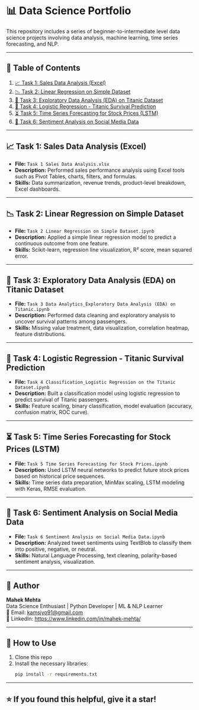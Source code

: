 # 📊 Data Science Portfolio

This repository includes a series of beginner-to-intermediate level data science projects involving data analysis, machine learning, time series forecasting, and NLP.

---

## 🔖 Table of Contents

1. [📈 Task 1: Sales Data Analysis (Excel)](#-task-1-sales-data-analysis-excel)
2. [📉 Task 2: Linear Regression on Simple Dataset](#-task-2-linear-regression-on-simple-dataset)
3. [🚢 Task 3: Exploratory Data Analysis (EDA) on Titanic Dataset](#-task-3-exploratory-data-analysis-eda-on-titanic-dataset)
4. [🧮 Task 4: Logistic Regression - Titanic Survival Prediction](#-task-4-logistic-regression---titanic-survival-prediction)
5. [⏳ Task 5: Time Series Forecasting for Stock Prices (LSTM)](#-task-5-time-series-forecasting-for-stock-prices-lstm)
6. [💬 Task 6: Sentiment Analysis on Social Media Data](#-task-6-sentiment-analysis-on-social-media-data)

---

## 📈 Task 1: Sales Data Analysis (Excel)

- **File:** `Task 1 Sales Data Analysis.xlsx`
- **Description:** Performed sales performance analysis using Excel tools such as Pivot Tables, charts, filters, and formulas.
- **Skills:** Data summarization, revenue trends, product-level breakdown, Excel dashboards.

---

## 📉 Task 2: Linear Regression on Simple Dataset

- **File:** `Task 2 Linear Regression on Simple Dataset.ipynb`
- **Description:** Applied a simple linear regression model to predict a continuous outcome from one feature.
- **Skills:** Scikit-learn, regression line visualization, R² score, mean squared error.

---

## 🚢 Task 3: Exploratory Data Analysis (EDA) on Titanic Dataset

- **File:** `Task 3 Data Analytics_Exploratory Data Analysis (EDA) on Titanic.ipynb`
- **Description:** Performed data cleaning and exploratory analysis to uncover survival patterns among passengers.
- **Skills:** Missing value treatment, data visualization, correlation heatmap, feature distributions.

---

## 🧮 Task 4: Logistic Regression - Titanic Survival Prediction

- **File:** `Task 4 Classification_Logistic Regression on the Titanic Dataset.ipynb`
- **Description:** Built a classification model using logistic regression to predict survival of Titanic passengers.
- **Skills:** Feature scaling, binary classification, model evaluation (accuracy, confusion matrix, ROC curve).

---

## ⏳ Task 5: Time Series Forecasting for Stock Prices (LSTM)

- **File:** `Task 5 Time Series Forecasting for Stock Prices.ipynb`
- **Description:** Used LSTM neural networks to predict future stock prices based on historical price sequences.
- **Skills:** Time series data preparation, MinMax scaling, LSTM modeling with Keras, RMSE evaluation.

---

## 💬 Task 6: Sentiment Analysis on Social Media Data

- **File:** `Task 6 Sentiment Analysis on Social Media Data.ipynb`
- **Description:** Analyzed tweet sentiments using TextBlob to classify them into positive, negative, or neutral.
- **Skills:** Natural Language Processing, text cleaning, polarity-based sentiment analysis, visualization.

---

## 🧠 Author

**Mahek Mehta**  
Data Science Enthusiast | Python Developer | ML & NLP Learner  
📧 Email: kamsjyo91@gmail.com  
🔗 LinkedIn: https://www.linkedin.com/in/mahek-mehta/  

---

## 📌 How to Use

1. Clone this repo
2. Install the necessary libraries:
   ```bash
   pip install -r requirements.txt

---

## ⭐️ If you found this helpful, give it a star!
